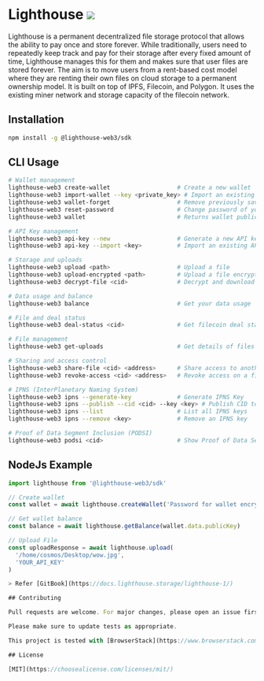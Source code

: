 # Lighthouse <img src="https://img.shields.io/badge/v0.4.1-green"/>

Lighthouse is a permanent decentralized file storage protocol that allows the ability to pay once and store forever. While traditionally, users need to repeatedly keep track and pay for their storage after every fixed amount of time, Lighthouse manages this for them and makes sure that user files are stored forever. The aim is to move users from a rent-based cost model where they are renting their own files on cloud storage to a permanent ownership model. It is built on top of IPFS, Filecoin, and Polygon. It uses the existing miner network and storage capacity of the filecoin network.

## Installation

```bash
npm install -g @lighthouse-web3/sdk
```

## CLI Usage

```bash
# Wallet management
lighthouse-web3 create-wallet                   # Create a new wallet
lighthouse-web3 import-wallet --key <private_key> # Import an existing wallet
lighthouse-web3 wallet-forget                   # Remove previously saved wallet
lighthouse-web3 reset-password                  # Change password of your wallet
lighthouse-web3 wallet                          # Returns wallet public address

# API Key management
lighthouse-web3 api-key --new                   # Generate a new API key
lighthouse-web3 api-key --import <key>          # Import an existing API key

# Storage and uploads
lighthouse-web3 upload <path>                   # Upload a file
lighthouse-web3 upload-encrypted <path>         # Upload a file encrypted
lighthouse-web3 decrypt-file <cid>              # Decrypt and download a file

# Data usage and balance
lighthouse-web3 balance                         # Get your data usage

# File and deal status
lighthouse-web3 deal-status <cid>               # Get filecoin deal status of a CID

# File management
lighthouse-web3 get-uploads                     # Get details of files uploaded

# Sharing and access control
lighthouse-web3 share-file <cid> <address>      # Share access to another user
lighthouse-web3 revoke-access <cid> <address>   # Revoke access on a file

# IPNS (InterPlanetary Naming System)
lighthouse-web3 ipns --generate-key             # Generate IPNS Key
lighthouse-web3 ipns --publish --cid <cid> --key <key> # Publish CID to IPNS
lighthouse-web3 ipns --list                     # List all IPNS keys
lighthouse-web3 ipns --remove <key>             # Remove an IPNS key

# Proof of Data Segment Inclusion (PODSI)
lighthouse-web3 podsi <cid>                     # Show Proof of Data Segment Inclusion for a CID
```

## NodeJs Example

```javascript
import lighthouse from '@lighthouse-web3/sdk'

// Create wallet
const wallet = await lighthouse.createWallet('Password for wallet encryption')

// Get wallet balance
const balance = await lighthouse.getBalance(wallet.data.publicKey)

// Upload File
const uploadResponse = await lighthouse.upload(
  '/home/cosmos/Desktop/wow.jpg',
  'YOUR_API_KEY'
)

> Refer [GitBook](https://docs.lighthouse.storage/lighthouse-1/)

## Contributing

Pull requests are welcome. For major changes, please open an issue first to discuss what you would like to change.

Please make sure to update tests as appropriate.

This project is tested with [BrowserStack](https://www.browserstack.com/).

## License

[MIT](https://choosealicense.com/licenses/mit/)
